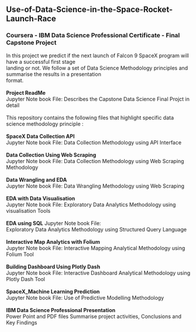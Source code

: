 ## Use-of-Data-Science-in-the-Space-Rocket-Launch-Race
### Coursera - IBM Data Science Professional Certificate - Final Capstone Project <br>
In this project we predict if the next launch of Falcon 9 SpaceX program will have a successful first stage <br>
landing or not. We follow a set of Data Science Methodology principles and summarise the results in a presentation <br>
format.<br><br>
**Project ReadMe** <br> Jupyter Note book File: Describes the Capstone Data Science Final Projct in detail <br><br>
This repository contains the following files that highlight specific data science methodology principle : <br><br>
**SpaceX Data Collection API** <br>Jupyter Note book File: Data Collection Methodology using API Interface <br><br>
**Data Collection Using Web Scraping** <br> Jupyter Note book File: Data Collection Methodology using Web Scraping Methodology <br><br>
**Data Wrangling and EDA** <br> Jupyter Note book File: Data Wrangling Methodology using Web Scraping <br><br>
**EDA with Data Visualisation** <br>Jupyter Note book File: Exploratory Data Analytics Methodology using visualisation Tools<br><br>
**EDA using SQL** Jupyter Note book File: <br> Exploratory Data Analytics Methodology using Structured Query Language<br><br>
**Interactive Map Analytics with Folium** <br> Jupyter Note book File: Interactive Mapping Analytical Methodology using Folium Tool<br><br>
**Building Dashboard Using Plotly Dash** <br> Jupyter Note book File: Interactive Dashboard Analytical Methodology using Plotly Dash Tool<br><br>
**SpaceX_Machine Learning Prediction** <br> Jupyter Note book File: Use of Predictive Modelling Methodology<br><br>
**IBM Data Science Professional Presentation** <br> Power Point and PDF files Summarise project activities, Conclusions and Key Findings <br><br>
